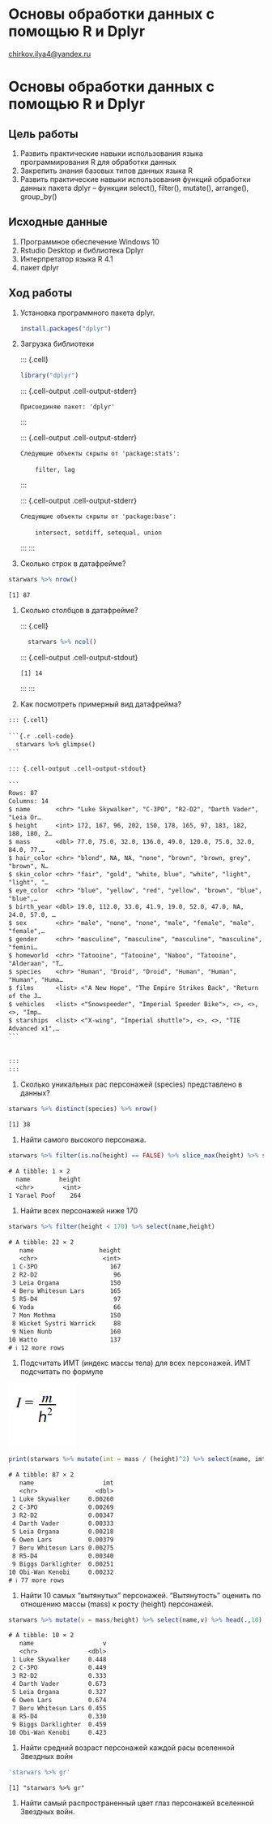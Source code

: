 # Основы обработки данных с помощью R и Dplyr
chirkov.ilya4@yandex.ru

# Основы обработки данных с помощью R и Dplyr

## Цель работы

1.  Развить практические навыки использования языка программирования R
    для обработки данных
2.  Закрепить знания базовых типов данных языка R
3.  Развить практические навыки использования функций обработки данных
    пакета dplyr – функции select(), filter(), mutate(), arrange(),
    group_by()

## Исходные данные

1.  Программное обеспечение Windows 10
2.  Rstudio Desktop и библиотека Dplyr
3.  Интерпретатор языка R 4.1
4.  пакет dplyr

## Ход работы

1.  Установка программного пакета dplyr.

    ``` r
    install.packages("dplyr")
    ```

2.  Загрузка библиотеки

    ::: {.cell}

    ``` r
    library("dplyr")
    ```

    ::: {.cell-output .cell-output-stderr}


        Присоединяю пакет: 'dplyr'

    :::

    ::: {.cell-output .cell-output-stderr}

        Следующие объекты скрыты от 'package:stats':

            filter, lag

    :::

    ::: {.cell-output .cell-output-stderr}

        Следующие объекты скрыты от 'package:base':

            intersect, setdiff, setequal, union

    ::: :::

3.  Сколько строк в датафрейме?

``` r
starwars %>% nrow()
```

    [1] 87

1.  Сколько столбцов в датафрейме?

    ::: {.cell}

    ``` r
      starwars %>% ncol()
    ```

    ::: {.cell-output .cell-output-stdout}

        [1] 14

    ::: :::

2.  Как посмотреть примерный вид датафрейма?

<!-- -->

    ::: {.cell}

    ```{.r .cell-code}
      starwars %>% glimpse()
    ```

    ::: {.cell-output .cell-output-stdout}

    ```
    Rows: 87
    Columns: 14
    $ name       <chr> "Luke Skywalker", "C-3PO", "R2-D2", "Darth Vader", "Leia Or…
    $ height     <int> 172, 167, 96, 202, 150, 178, 165, 97, 183, 182, 188, 180, 2…
    $ mass       <dbl> 77.0, 75.0, 32.0, 136.0, 49.0, 120.0, 75.0, 32.0, 84.0, 77.…
    $ hair_color <chr> "blond", NA, NA, "none", "brown", "brown, grey", "brown", N…
    $ skin_color <chr> "fair", "gold", "white, blue", "white", "light", "light", "…
    $ eye_color  <chr> "blue", "yellow", "red", "yellow", "brown", "blue", "blue",…
    $ birth_year <dbl> 19.0, 112.0, 33.0, 41.9, 19.0, 52.0, 47.0, NA, 24.0, 57.0, …
    $ sex        <chr> "male", "none", "none", "male", "female", "male", "female",…
    $ gender     <chr> "masculine", "masculine", "masculine", "masculine", "femini…
    $ homeworld  <chr> "Tatooine", "Tatooine", "Naboo", "Tatooine", "Alderaan", "T…
    $ species    <chr> "Human", "Droid", "Droid", "Human", "Human", "Human", "Huma…
    $ films      <list> <"A New Hope", "The Empire Strikes Back", "Return of the J…
    $ vehicles   <list> <"Snowspeeder", "Imperial Speeder Bike">, <>, <>, <>, "Imp…
    $ starships  <list> <"X-wing", "Imperial shuttle">, <>, <>, "TIE Advanced x1",…
    ```


    :::
    :::

1.  Сколько уникальных рас персонажей (species) представлено в данных?

``` r
starwars %>% distinct(species) %>% nrow()
```

    [1] 38

1.  Найти самого высокого персонажа.

``` r
starwars %>% filter(is.na(height) == FALSE) %>% slice_max(height) %>% select(name,height)
```

    # A tibble: 1 × 2
      name        height
      <chr>        <int>
    1 Yarael Poof    264

1.  Найти всех персонажей ниже 170

``` r
starwars %>% filter(height < 170) %>% select(name,height)
```

    # A tibble: 22 × 2
       name                  height
       <chr>                  <int>
     1 C-3PO                    167
     2 R2-D2                     96
     3 Leia Organa              150
     4 Beru Whitesun Lars       165
     5 R5-D4                     97
     6 Yoda                      66
     7 Mon Mothma               150
     8 Wicket Systri Warrick     88
     9 Nien Nunb                160
    10 Watto                    137
    # ℹ 12 more rows

1.  Подсчитать ИМТ (индекс массы тела) для всех персонажей. ИМТ
    подсчитать по формуле

![](img/1.png)

``` r
print(starwars %>% mutate(imt = mass / (height)^2) %>% select(name, imt))
```

    # A tibble: 87 × 2
       name                   imt
       <chr>                <dbl>
     1 Luke Skywalker     0.00260
     2 C-3PO              0.00269
     3 R2-D2              0.00347
     4 Darth Vader        0.00333
     5 Leia Organa        0.00218
     6 Owen Lars          0.00379
     7 Beru Whitesun Lars 0.00275
     8 R5-D4              0.00340
     9 Biggs Darklighter  0.00251
    10 Obi-Wan Kenobi     0.00232
    # ℹ 77 more rows

1.  Найти 10 самых “вытянутых” персонажей. “Вытянутость” оценить по
    отношению массы (mass) к росту (height) персонажей.

``` r
starwars %>% mutate(v = mass/height) %>% select(name,v) %>% head(.,10)
```

    # A tibble: 10 × 2
       name                   v
       <chr>              <dbl>
     1 Luke Skywalker     0.448
     2 C-3PO              0.449
     3 R2-D2              0.333
     4 Darth Vader        0.673
     5 Leia Organa        0.327
     6 Owen Lars          0.674
     7 Beru Whitesun Lars 0.455
     8 R5-D4              0.330
     9 Biggs Darklighter  0.459
    10 Obi-Wan Kenobi     0.423

1.  Найти средний возраст персонажей каждой расы вселенной Звездных войн

``` r
'starwars %>% gr'
```

    [1] "starwars %>% gr"

1.  Найти самый распространенный цвет глаз персонажей вселенной Звездных
    войн.
